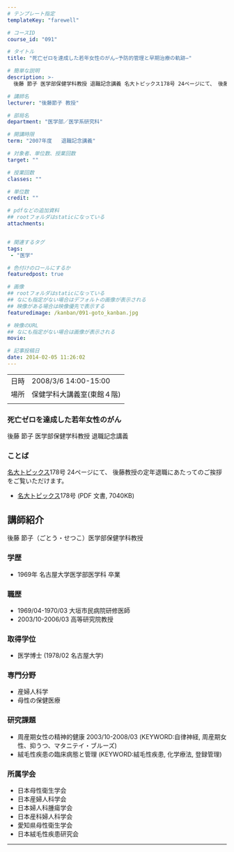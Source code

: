 ```yaml
---
# テンプレート指定
templateKey: "farewell"

# コースID
course_id: "091"

# タイトル
title: "死亡ゼロを達成した若年女性のがん−予防的管理と早期治療の軌跡−"

# 簡単な説明
description: >-
  後藤 節子 医学部保健学科教授 退職記念講義 名大トピックス178号 24ページにて、 後藤教授の定年退職にあたってのご挨拶をご覧いただけます。   * 名大トピックス178号 (PDF 文書, 7040KB) ....

# 講師名
lecturer: "後藤節子 教授"

# 部局名
department: "医学部／医学系研究科"

# 開講時限
term: "2007年度	退職記念講義"

# 対象者、単位数、授業回数
target: ""

# 授業回数
classes: ""

# 単位数
credit: ""

# pdfなどの追加資料
## rootフォルダはstaticになっている
attachments:


# 関連するタグ
tags:
 - "医学"

# 色付けのロールにするか
featuredpost: true

# 画像
## rootフォルダはstaticになっている
## なにも指定がない場合はデフォルトの画像が表示される
## 映像がある場合は映像優先で表示する
featuredimage: /kanban/091-goto_kanban.jpg

# 映像のURL
## なにも指定がない場合は画像が表示される
movie: 

# 記事投稿日
date: 2014-02-05 11:26:02
---
```


|   |   |
|---|---|
| 日時 | 2008/3/6  14:00-15:00 |
| 場所 | 保健学科大講義室(東館４階) |
|   |   |


### 死亡ゼロを達成した若年女性のがん

後藤 節子 医学部保健学科教授 退職記念講義

### ことば

[名大トピックス](http://www.nagoya-u.ac.jp/about-nu/public-relations/publication/topics-archive.html)178号 24ページにて、 後藤教授の定年退職にあたってのご挨拶をご覧いただけます。

* [名大トピックス](http://www.nagoya-u.ac.jp/about-nu/public-relations/publication/topics-archive.html)178号 (PDF 文書, 7040KB)


## 講師紹介

後藤 節子（ごとう・せつこ）医学部保健学科教授

### 学歴

* 1969年  名古屋大学医学部医学科 卒業

### 職歴

* 1969/04-1970/03 大垣市民病院研修医師
* 2003/10-2006/03 高等研究院教授

### 取得学位

* 医学博士 (1978/02 名古屋大学)

### 専門分野

* 産婦人科学
* 母性の保健医療

### 研究課題

* 周産期女性の精神的健康 2003/10-2008/03 (KEYWORD:自律神経, 周産期女性、抑うつ、マタニテイ・ブルーズ)
* 絨毛性疾患の臨床病態と管理 (KEYWORD:絨毛性疾患, 化学療法, 登録管理)

### 所属学会

* 日本母性衛生学会
* 日本産婦人科学会
* 日本婦人科腫瘍学会
* 日本産科婦人科学会
* 愛知県母性衛生学会
* 日本絨毛性疾患研究会



-----